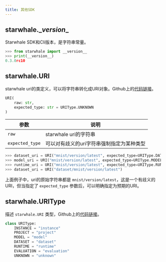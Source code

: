 ```yaml
---
title: 其他SDK
---
```


## starwhale.\__version__

Starwhale SDK和Cli版本，是字符串常量。

```python
>>> from starwhale import __version__
>>> print(__version__)
0.3.0rc10
```

## starwhale.URI

starwhale uri的类定义，可以将字符串转化成URI对象。Github上的[代码链接](https://github.com/star-whale/starwhale/blob/dc6e6fdeae2f7c5bd0e72ccd8fb50768b1ce0826/client/starwhale/base/uri.py)。

```python
URI(
    raw: str,
    expected_type: str = URIType.UNKNOWN
)
```

|参数|说明|
|---|---|
|`raw`| starwhale uri的字符串 |
|`expected_type`| 可以对有歧义的uri字符串强制指定为某种类型 |

```python
>>> dataset_uri = URI("mnist/version/latest", expected_type=URIType.DATASET)
>>> model_uri = URI("mnist/version/latest", expected_type=URIType.MODEL)
>>> runtime_uri = URI("mnist/version/latest", expected_type=URIType.RUNTIME)
>>> dataset_uri = URI("dataset/mnist/version/latest")
```

上面例子中，uri的原始字符串都是 `mnist/version/latest`，这是一个有歧义的URI，但当指定了 `expected_type` 参数后，可以明确指定为预期的URI。

## starwhale.URIType

描述 `starwhale.URI` 类型，Github上的[代码链接](https://github.com/star-whale/starwhale/blob/dc6e6fdeae2f7c5bd0e72ccd8fb50768b1ce0826/client/starwhale/base/type.py)。

```python
class URIType:
    INSTANCE = "instance"
    PROJECT = "project"
    MODEL = "model"
    DATASET = "dataset"
    RUNTIME = "runtime"
    EVALUATION = "evaluation"
    UNKNOWN = "unknown"
```
